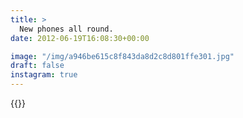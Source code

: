 ```yaml
---
title: >
  New phones all round.
date: 2012-06-19T16:08:30+00:00

image: "/img/a946be615c8f843da8d2c8d801ffe301.jpg"
draft: false
instagram: true
---
```


{{<photo src="/img/a946be615c8f843da8d2c8d801ffe301.jpg">}}
